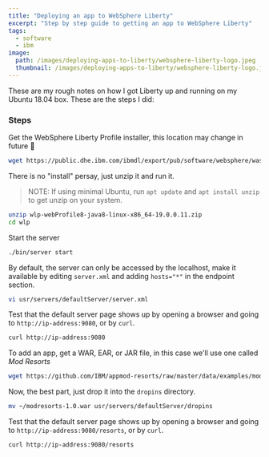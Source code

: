```yaml
---
title: "Deploying an app to WebSphere Liberty"
excerpt: "Step by step guide to getting an app to WebSphere Liberty"
tags:
  - software
  - ibm
image:
  path: /images/deploying-apps-to-liberty/websphere-liberty-logo.jpeg
  thumbnail: /images/deploying-apps-to-liberty/websphere-liberty-logo.jpeg
---
```


These are my rough notes on how I got Liberty up and running on my Ubuntu 18.04 box. These are the steps I did:

### Steps

Get the WebSphere Liberty Profile installer, this location may change in future :shrug:

```bash
wget https://public.dhe.ibm.com/ibmdl/export/pub/software/websphere/wasdev/downloads/wlp/19.0.0.11/wlp-webProfile8-java8-linux-x86_64-19.0.0.11.zip
```

There is no "install" persay, just unzip it and run it.

> NOTE: If using minimal Ubuntu, run `apt update` and `apt install unzip` to get unzip on your system.

```bash
unzip wlp-webProfile8-java8-linux-x86_64-19.0.0.11.zip
cd wlp
```

Start the server

```bash
./bin/server start
```

By default, the server can only be accessed by the localhost, make it available by editing `server.xml` and adding `hosts="*"` in the endpoint section.

```bash
vi usr/servers/defaultServer/server.xml
```

Test that the default server page shows up by opening a browser and going to `http://ip-address:9080`, or by `curl`.

```bash
curl http://ip-address:9080
```

To add an app, get a WAR, EAR, or JAR file, in this case we'll use one called *Mod Resorts*

```bash
wget https://github.com/IBM/appmod-resorts/raw/master/data/examples/modresorts-1.0.war
```

Now, the best part, just drop it into the `dropins` directory.

```bash
mv ~/modresorts-1.0.war usr/servers/defaultServer/dropins
```

Test that the default server page shows up by opening a browser and going to `http://ip-address:9080/resorts`, or by `curl`.

```bash
curl http://ip-address:9080/resorts
```
